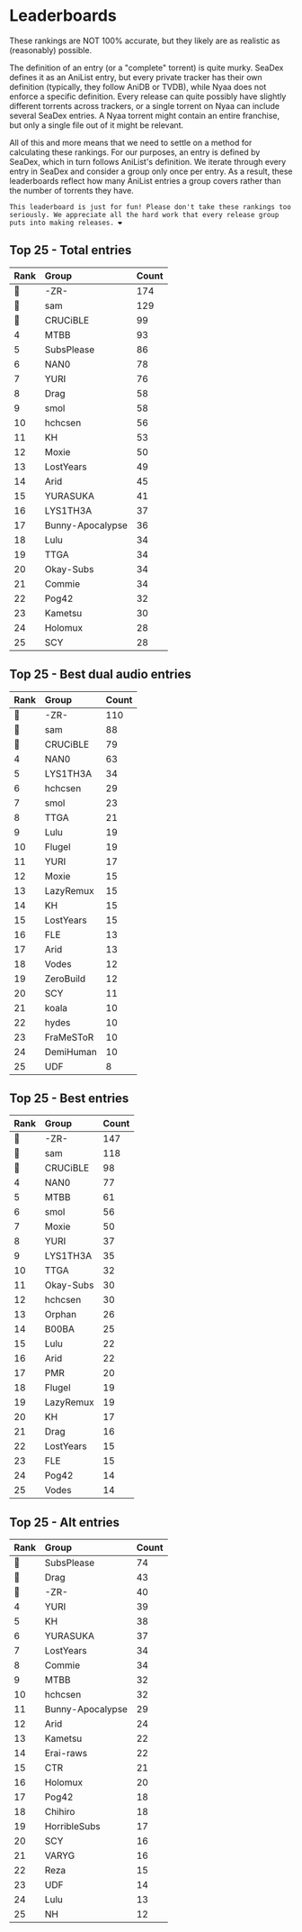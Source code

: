 # Leaderboards

These rankings are NOT 100% accurate, but they likely are as realistic as (reasonably) possible.

The definition of an entry (or a "complete" torrent) is quite murky. SeaDex defines it as an AniList entry, but every private tracker has their own definition (typically, they follow AniDB or TVDB), while Nyaa does not enforce a specific definition. Every release can quite possibly have slightly different torrents across trackers, or a single torrent on Nyaa can include several SeaDex entries. A Nyaa torrent might contain an entire franchise, but only a single file out of it might be relevant.

All of this and more means that we need to settle on a method for calculating these rankings. For our purposes, an entry is defined by SeaDex, which in turn follows AniList's definition. We iterate through every entry in SeaDex and consider a group only once per entry. As a result, these leaderboards reflect how many AniList entries a group covers rather than the number of torrents they have.

```{note}
This leaderboard is just for fun! Please don't take these rankings too seriously. We appreciate all the hard work that every release group puts into making releases. ❤️
```

## Top 25 - Total entries

| Rank | Group            | Count |
| :----| :----------------| :-----|
| 🥇   | -ZR-             | 174   |
| 🥈   | sam              | 129   |
| 🥉   | CRUCiBLE         | 99    |
| 4    | MTBB             | 93    |
| 5    | SubsPlease       | 86    |
| 6    | NAN0             | 78    |
| 7    | YURI             | 76    |
| 8    | Drag             | 58    |
| 9    | smol             | 58    |
| 10   | hchcsen          | 56    |
| 11   | KH               | 53    |
| 12   | Moxie            | 50    |
| 13   | LostYears        | 49    |
| 14   | Arid             | 45    |
| 15   | YURASUKA         | 41    |
| 16   | LYS1TH3A         | 37    |
| 17   | Bunny-Apocalypse | 36    |
| 18   | Lulu             | 34    |
| 19   | TTGA             | 34    |
| 20   | Okay-Subs        | 34    |
| 21   | Commie           | 34    |
| 22   | Pog42            | 32    |
| 23   | Kametsu          | 30    |
| 24   | Holomux          | 28    |
| 25   | SCY              | 28    |

## Top 25 - Best dual audio entries

| Rank | Group     | Count |
| :----| :---------| :-----|
| 🥇   | -ZR-      | 110   |
| 🥈   | sam       | 88    |
| 🥉   | CRUCiBLE  | 79    |
| 4    | NAN0      | 63    |
| 5    | LYS1TH3A  | 34    |
| 6    | hchcsen   | 29    |
| 7    | smol      | 23    |
| 8    | TTGA      | 21    |
| 9    | Lulu      | 19    |
| 10   | Flugel    | 19    |
| 11   | YURI      | 17    |
| 12   | Moxie     | 15    |
| 13   | LazyRemux | 15    |
| 14   | KH        | 15    |
| 15   | LostYears | 15    |
| 16   | FLE       | 13    |
| 17   | Arid      | 13    |
| 18   | Vodes     | 12    |
| 19   | ZeroBuild | 12    |
| 20   | SCY       | 11    |
| 21   | koala     | 10    |
| 22   | hydes     | 10    |
| 23   | FraMeSToR | 10    |
| 24   | DemiHuman | 10    |
| 25   | UDF       | 8     |

## Top 25 - Best entries

| Rank | Group     | Count |
| :----| :---------| :-----|
| 🥇   | -ZR-      | 147   |
| 🥈   | sam       | 118   |
| 🥉   | CRUCiBLE  | 98    |
| 4    | NAN0      | 77    |
| 5    | MTBB      | 61    |
| 6    | smol      | 56    |
| 7    | Moxie     | 50    |
| 8    | YURI      | 37    |
| 9    | LYS1TH3A  | 35    |
| 10   | TTGA      | 32    |
| 11   | Okay-Subs | 30    |
| 12   | hchcsen   | 30    |
| 13   | Orphan    | 26    |
| 14   | B00BA     | 25    |
| 15   | Lulu      | 22    |
| 16   | Arid      | 22    |
| 17   | PMR       | 20    |
| 18   | Flugel    | 19    |
| 19   | LazyRemux | 19    |
| 20   | KH        | 17    |
| 21   | Drag      | 16    |
| 22   | LostYears | 15    |
| 23   | FLE       | 15    |
| 24   | Pog42     | 14    |
| 25   | Vodes     | 14    |

## Top 25 - Alt entries

| Rank | Group            | Count |
| :----| :----------------| :-----|
| 🥇   | SubsPlease       | 74    |
| 🥈   | Drag             | 43    |
| 🥉   | -ZR-             | 40    |
| 4    | YURI             | 39    |
| 5    | KH               | 38    |
| 6    | YURASUKA         | 37    |
| 7    | LostYears        | 34    |
| 8    | Commie           | 34    |
| 9    | MTBB             | 32    |
| 10   | hchcsen          | 32    |
| 11   | Bunny-Apocalypse | 29    |
| 12   | Arid             | 24    |
| 13   | Kametsu          | 22    |
| 14   | Erai-raws        | 22    |
| 15   | CTR              | 21    |
| 16   | Holomux          | 20    |
| 17   | Pog42            | 18    |
| 18   | Chihiro          | 18    |
| 19   | HorribleSubs     | 17    |
| 20   | SCY              | 16    |
| 21   | VARYG            | 16    |
| 22   | Reza             | 15    |
| 23   | UDF              | 14    |
| 24   | Lulu             | 13    |
| 25   | NH               | 12    |
